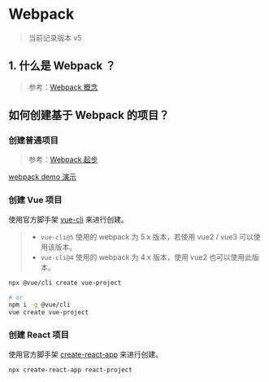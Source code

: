 # Webpack

> 当前记录版本 v5

## 1. 什么是 Webpack ？

> 参考：[Webpack 概念](https://webpack.docschina.org/concepts/)

## 如何创建基于 Webpack 的项目？

### 创建普通项目

> 参考：[Webpack 起步](https://webpack.docschina.org/guides/getting-started/)

[webpack demo 演示](https://github.com/VfanLee/lab/tree/main/demo/webpack-demo)

### 创建 Vue 项目

使用官方脚手架 [vue-cli](https://cli.vuejs.org/zh/guide/installation.html) 来进行创建。

> - `vue-cli@5` 使用的 webpack 为 5.x 版本，若使用 vue2 / vue3 可以使用该版本。
> - `vue-cli@4` 使用的 webpack 为 4.x 版本，使用 vue2 也可以使用此版本。

```sh
npx @vue/cli create vue-project

# or
npm i -g @vue/cli
vue create vue-project
```

### 创建 React 项目

使用官方脚手架 [create-react-app](https://create-react-app.dev/) 来进行创建。

```sh
npx create-react-app react-project
```
